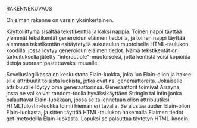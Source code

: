 RAKENNEKUVAUS

Ohjelman rakenne on varsin yksinkertainen.

Käyttöliittymä sisältää tekstikenttiä ja kaksi nappia. Toinen nappi täyttää ylemmät tekstikentät generoidun eläimen tiedoilla, ja toinen nappi täyttää alemman tekstikentän esitäytetyllä sukutaulun muotoisella HTML-taulukon koodilla, jossa löytyy generoidun eläimen tiedot. Nämä tekstikentät on tarkoituksella jätetty "interactible"-muotoiseksi, jotta kentistä voisi kopioida tietoja suoraan pastettavaksi muualle.

Sovelluslogiikassa on keskustana Elain-luokka, joka luo Elain-olion ja hakee sille attribuutit toisista luokista, jotka ovat ns. generaattoreita. Jokaiselle attribuutille löytyy oma generaattorinsa. Generaattorit toimivat Arrayna, josta ne valikoivat random-toolia hyväksikäyttäen Stringin tai intin jonka palauttavat Elain-luokkaan, jossa se tallennetaan olion attribuutiksi. HTMLTulostin-luokka toimii hieman eri tavalla. Se alustaa uuden Elain-olion Elain-luokasta, ja sitten täyttää HTML-taulukon hakemalla Elaimen tiedot get-metodeilla Elain-luokasta. Lopuksi se palauttaa täytetyn HTML-koodin.



